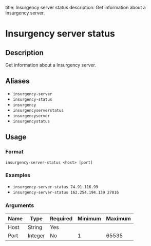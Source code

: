 title: Insurgency server status
description: Get information about a Insurgency server.

# Insurgency server status

## Description

Get information about a Insurgency server.

## Aliases

* `insurgency-server`
* `insurgency-status`
* `insurgency`
* `insurgencyserverstatus`
* `insurgencyserver`
* `insurgencystatus`

## Usage

### Format

`insurgency-server-status <host> [port]`

### Examples

* `insurgency-server-status 74.91.116.99`
* `insurgency-server-status 162.254.194.139 27016`

### Arguments

| Name | Type    | Required | Minimum | Maximum |
|------|---------|----------|---------|---------|
| Host | String  | Yes      |         |         |
| Port | Integer | No       | 1       | 65535   |
